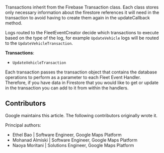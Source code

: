 Transactions inherit from the Firebase Transaction class. Each class stores only
necessary information about the firestore references it will need in the
transaction to avoid having to create them again in the updateCallback method.

Logs routed to the FleetEventCreator decide which transactions to execute based
on the type of the log, for example `UpdateVehicle` logs will be routed
to the `UpdateVehicleTransaction`.

**Transactions**:

- `UpdateVehicleTransaction`

Each transaction passes the transaction object that contains the database
operations to perform as a parameter to each Fleet Event Handler. Therefore, if
you have data in Firestore that you would like to get or update in the
transaction you can add to it from within the handlers.

## Contributors

Google maintains this article. The following contributors originally wrote it.

Principal authors:

- Ethel Bao | Software Engineer, Google Maps Platform
- Mohanad Almiski | Software Engineer, Google Maps Platform
- Naoya Moritani | Solutions Engineer, Google Maps Platform